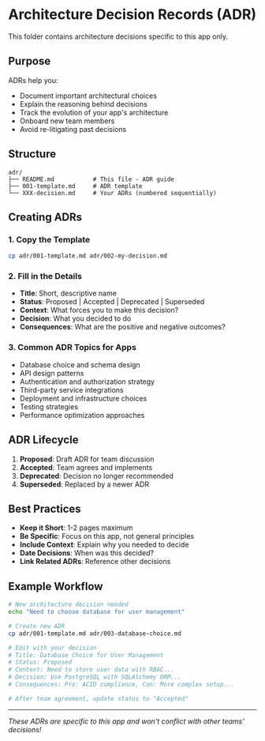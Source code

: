# Architecture Decision Records (ADR)

This folder contains architecture decisions specific to this app only.

## Purpose

ADRs help you:
- Document important architectural choices
- Explain the reasoning behind decisions
- Track the evolution of your app's architecture
- Onboard new team members
- Avoid re-litigating past decisions

## Structure

```
adr/
├── README.md           # This file - ADR guide
├── 001-template.md     # ADR template
└── XXX-decision.md     # Your ADRs (numbered sequentially)
```

## Creating ADRs

### 1. Copy the Template
```bash
cp adr/001-template.md adr/002-my-decision.md
```

### 2. Fill in the Details
- **Title**: Short, descriptive name
- **Status**: Proposed | Accepted | Deprecated | Superseded
- **Context**: What forces you to make this decision?
- **Decision**: What you decided to do
- **Consequences**: What are the positive and negative outcomes?

### 3. Common ADR Topics for Apps
- Database choice and schema design
- API design patterns
- Authentication and authorization strategy
- Third-party service integrations
- Deployment and infrastructure choices
- Testing strategies
- Performance optimization approaches

## ADR Lifecycle

1. **Proposed**: Draft ADR for team discussion
2. **Accepted**: Team agrees and implements
3. **Deprecated**: Decision no longer recommended
4. **Superseded**: Replaced by a newer ADR

## Best Practices

- **Keep it Short**: 1-2 pages maximum
- **Be Specific**: Focus on this app, not general principles
- **Include Context**: Explain why you needed to decide
- **Date Decisions**: When was this decided?
- **Link Related ADRs**: Reference other decisions

## Example Workflow

```bash
# New architecture decision needed
echo "Need to choose database for user management"

# Create new ADR
cp adr/001-template.md adr/003-database-choice.md

# Edit with your decision
# Title: Database Choice for User Management
# Status: Proposed
# Context: Need to store user data with RBAC...
# Decision: Use PostgreSQL with SQLAlchemy ORM...
# Consequences: Pro: ACID compliance, Con: More complex setup...

# After team agreement, update status to "Accepted"
```

---

*These ADRs are specific to this app and won't conflict with other teams' decisions!*